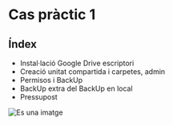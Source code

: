 # Cas pràctic 1
## Índex
- Instal·lació Google Drive escriptori
- Creació unitat compartida i carpetes, admin
- Permisos i BackUp
- BackUp extra del BackUp en local
- Pressupost

![Es una imatge]()
